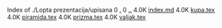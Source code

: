 Index of ./Lopta prezentacija/upisana
0 [.](.)
0 [..](..)
4.0K [index.md](index.md)
4.0K [kupa.tex](kupa.tex)
4.0K [piramida.tex](piramida.tex)
4.0K [prizma.tex](prizma.tex)
4.0K [valjak.tex](valjak.tex)
